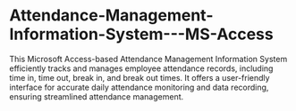 # Attendance-Management-Information-System---MS-Access
This Microsoft Access-based Attendance Management Information System efficiently tracks and manages employee attendance records, including time in, time out, break in, and break out times. It offers a user-friendly interface for accurate daily attendance monitoring and data recording, ensuring streamlined attendance management.
